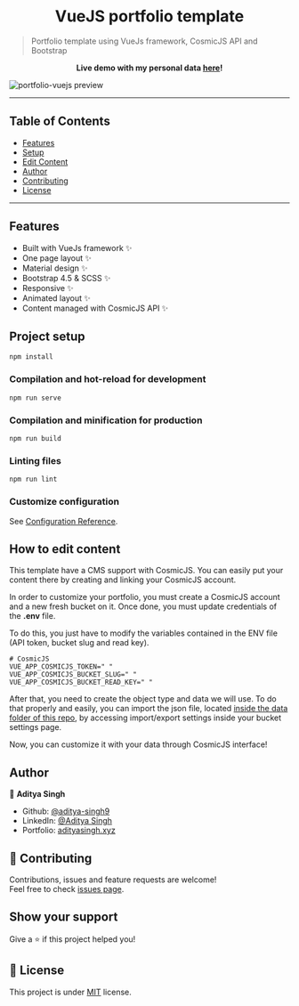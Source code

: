 <h1 align="center">VueJS portfolio template</h1>

> Portfolio template using VueJs framework, CosmicJS API and Bootstrap

<p align="center"><strong> Live demo with my personal data <a href="https://www.adityasingh.xyz/">here</a>! </strong></p>

<img align="center" src="doc/demo.gif" alt="portfolio-vuejs preview"></img>

---

## Table of Contents

- [Features](#features)
- [Setup](#project-setup)
- [Edit Content](#how-to-edit-content)
- [Author](#author)
- [Contributing](#-contributing)
- [License](#-license)

---

## Features

- Built with VueJs framework ✨
- One page layout ✨
- Material design ✨
- Bootstrap 4.5 & SCSS ✨
- Responsive ✨
- Animated layout ✨
- Content managed with CosmicJS API ✨

## Project setup

```
npm install
```

### Compilation and hot-reload for development

```
npm run serve
```

### Compilation and minification for production

```
npm run build
```

### Linting files

```
npm run lint
```

### Customize configuration

See [Configuration Reference](https://cli.vuejs.org/config/).

## How to edit content

This template have a CMS support with CosmicJS. You can easily put your content there by creating and linking your CosmicJS account.

In order to customize your portfolio, you must create a CosmicJS account and a new fresh bucket on it. Once done, you must update credentials of the **.env** file.

To do this, you just have to modify the variables contained in the ENV file (API token, bucket slug and read key).

```env
# CosmicJS
VUE_APP_COSMICJS_TOKEN=" "
VUE_APP_COSMICJS_BUCKET_SLUG=" "
VUE_APP_COSMICJS_BUCKET_READ_KEY=" "
```

After that, you need to create the object type and data we will use. To do that properly and easily, you can import the json file, located [inside the data folder of this repo](https://github.com/aditya-singh9/portfolio/blob/main/data/bucket.json), by accessing import/export settings inside your bucket settings page.

Now, you can customize it with your data through CosmicJS interface!

## Author

👤 **Aditya Singh**

- Github: [@aditya-singh9](https://github.com/aditya-singh9)
- LinkedIn: [@Aditya Singh](https://www.linkedin.com/in/aditya-singh9/)
- Portfolio: [adityasingh.xyz](https://adityasingh.xyz)

## 🤝 Contributing

Contributions, issues and feature requests are welcome!<br />Feel free to check [issues page](https://github.com/aditya-singh9/portfolio/issues).

## Show your support

Give a ⭐️ if this project helped you!

## 📝 License

This project is under [MIT](https://github.com/aditya-singh9/portfolio/blob/main/LICENSE) license.
